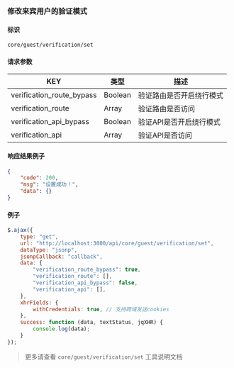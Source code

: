 
### 修改来宾用户的验证模式

#### 标识

`core/guest/verification/set`

#### 请求参数

| KEY                       | 类型    | 描述                     |
| ------------------------- | ------- | ------------------------ |
| verification_route_bypass | Boolean | 验证路由是否开启绕行模式 |
| verification_route        | Array   | 验证路由是否访问         |
| verification_api_bypass   | Boolean | 验证API是否开启绕行模式  |
| verification_api          | Array   | 验证API是否访问          |

#### 响应结果例子


```json
{
	"code": 200,
	"msg": "设置成功！",
	"data": {}
}
```

#### 例子

```javascript
$.ajax({
	type: "get",
	url: "http://localhost:3000/api/core/guest/verification/set",
	dataType: "jsonp",
	jsonpCallback: "callback",
	data: {
		"verification_route_bypass": true,
		"verification_route": [],
		"verification_api_bypass": false,
		"verification_api": [],
	},
	xhrFields: {
		withCredentials: true, // 支持跨域发送cookies
	},
	success: function (data, textStatus, jqXHR) {
		console.log(data);
	}
});
```

> 更多请查看 `core/guest/verification/set` 工具说明文档